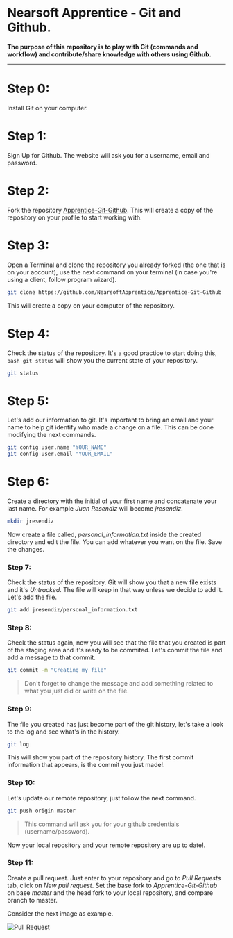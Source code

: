 # Nearsoft Apprentice - Git and Github.

**The purpose of this repository is to play with Git (commands and workflow) and contribute/share knowledge with others using Github.**

---- 
# Step 0:

Install Git on your computer.

# Step 1:

Sign Up for Github. The website will ask you for a username, email and password.

# Step 2:

Fork the repository [Apprentice-Git-Github](https://github.com/NearsoftApprentice/Apprentice-Git-Github). This will create a copy of the repository on your profile to start working with.

# Step 3: 
Open a Terminal and clone the repository you already forked (the one that is on your account), use the next command on your terminal (in case you're using a client, follow program wizard).

```bash
git clone https://github.com/NearsoftApprentice/Apprentice-Git-Github
```

This will create a copy on your computer of the repository.

# Step 4:

Check the status of the repository. It's a good practice to start doing this, ```bash git status``` will show you the current state of your repository.

```bash 
git status
```

# Step 5:

Let's add our information to git. It's important to bring an email and your name to help git identify who made a change on a file. This can be done modifying the next commands.

```bash
git config user.name "YOUR_NAME"
git config user.email "YOUR_EMAIL"
```

# Step 6:

Create a directory with the initial of your first name and concatenate your last name. For example _Juan Resendiz_ will become _jresendiz_.

```bash
mkdir jresendiz
```

Now create a file called, _personal_information.txt_ inside the created directory and edit the file. You can add whatever you want on the file. Save the changes.

### Step 7:

Check the status of the repository. Git will show you that a new file exists and it's _Untracked_. The file will keep in that way unless we decide to add it. Let's add the file.

```bash 
git add jresendiz/personal_information.txt
```

### Step 8:

Check the status again, now you will see that the file that you created is part of the staging area and it's ready to be commited. Let's commit the file and add a message to that commit.

```bash
git commit -m "Creating my file"
```
> Don't forget to change the message and add something related to what you just did or write on the file.

### Step 9:

The file you created has just become part of the git history, let's take a look to the log and see what's in the history.

```bash
git log
```

This will show you part of the repository history. The first commit information that appears, is the commit you just made!.

### Step 10:

Let's update our remote repository, just follow the next command.

```bash
git push origin master
```

> This command will ask you for your github credentials (username/password).

Now your local repository and your remote repository are up to date!.


### Step 11:

Create a pull request. Just enter to your repository and go to _Pull Requests_ tab, click on _New pull request_. Set the base fork to _Apprentice-Git-Github_ on base _master_ and the head fork to your local repository, and compare branch to master.

Consider the next image as example.

![Pull Request](https://help.github.com/assets/images/help/pull_requests/choose-head-fork-compare-branch.png)
